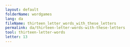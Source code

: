 ```yaml
---
layout: default
folderName: wordgames
lang: da
fileName: thirteen_letter_words_with_these_letters
permalink: da/thirteen-letter-words-with-these-letters
tool: thirteen-letter-words
letter: 13
---
```

